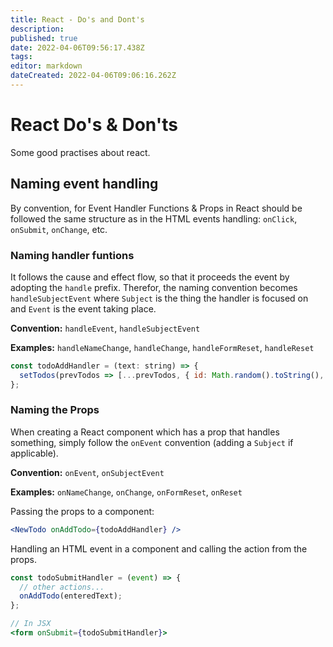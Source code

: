 ```yaml
---
title: React - Do's and Dont's
description: 
published: true
date: 2022-04-06T09:56:17.438Z
tags: 
editor: markdown
dateCreated: 2022-04-06T09:06:16.262Z
---
```


# React Do's & Don'ts

Some good practises about react.

## Naming event handling

By convention, for Event Handler Functions & Props in React should be followed the same structure as in the HTML events handling: `onClick`, `onSubmit`, `onChange`, etc.

### Naming handler funtions

It follows the cause and effect flow, so that it proceeds the event by adopting the `handle` prefix. Therefor, the naming convention becomes `handleSubjectEvent` where `Subject` is the thing the handler is focused on and `Event` is the event taking place.

**Convention:** `handleEvent`, `handleSubjectEvent`

**Examples:** `handleNameChange`, `handleChange`, `handleFormReset`, `handleReset`

```js
const todoAddHandler = (text: string) => {
  setTodos(prevTodos => [...prevTodos, { id: Math.random().toString(), text: text }]);
};
```

### Naming the Props

When creating a React component which has a prop that handles something, simply follow the `onEvent` convention (adding a `Subject` if applicable).

**Convention:** `onEvent`, `onSubjectEvent`

**Examples:** `onNameChange`, `onChange`, `onFormReset`, `onReset`

Passing the props to a component:

```jsx
<NewTodo onAddTodo={todoAddHandler} />
```

Handling an HTML event in a component and calling the action from the props.

```jsx
const todoSubmitHandler = (event) => {
  // other actions...
  onAddTodo(enteredText);
};

// In JSX
<form onSubmit={todoSubmitHandler}>
```
